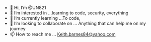- 👋 Hi, I’m @UN821
- 👀 I’m interested in ...learning to code, security, everything 
- 🌱 I’m currently learning ...To code,
- 💞️ I’m looking to collaborate on ... Anything that can help me on my journey
- 📫 How to reach me ... Keith.barnes84@yahoo.com

<!---
UN821/UN821 is a ✨ special ✨ repository because its `README.md` (this file) appears on your GitHub profile.
You can click the Preview link to take a look at your changes.
--->
